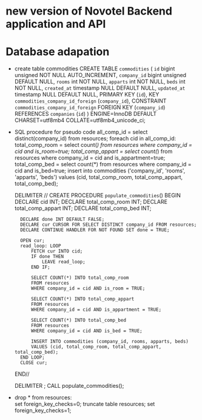 # new version of Novotel Backend application and API

# Database adapation
- create table commodities
    CREATE TABLE `commodities` (
    `id` bigint unsigned NOT NULL AUTO_INCREMENT,
    `company_id` bigint unsigned DEFAULT NULL,
    `rooms` int NOT NULL,
    `apparts` int NOT NULL,
    `beds` int NOT NULL,
    `created_at` timestamp NULL DEFAULT NULL,
    `updated_at` timestamp NULL DEFAULT NULL,
    PRIMARY KEY (`id`),
    KEY `commodities_company_id_foreign` (`company_id`),
    CONSTRAINT `commodities_company_id_foreign` FOREIGN KEY (`company_id`) REFERENCES `companies` (`id`)
    ) ENGINE=InnoDB DEFAULT CHARSET=utf8mb4 COLLATE=utf8mb4_unicode_ci;

- SQL procedure for pseudo code
    all_comp_id = select distinct(company_id) from resources;
    foreach cid in all_comp_id:
        total_comp_room = select count(*) from resources where company_id = cid and is_room=true;
        total_comp_appart = select count(*) from resources where company_id = cid and is_appartment=true;
        total_comp_bed = select count(*) from resources where company_id = cid and is_bed=true;
        insert into commodities ('company_id', 'rooms', 'apparts', 'beds') values (cid, total_comp_room, total_comp_appart, total_comp_bed);
        
    DELIMITER //
    CREATE PROCEDURE `populate_commodities`()
    BEGIN
        DECLARE cid INT;
        DECLARE total_comp_room INT;
        DECLARE total_comp_appart INT;
        DECLARE total_comp_bed INT;
        
        DECLARE done INT DEFAULT FALSE;
        DECLARE cur CURSOR FOR SELECT DISTINCT company_id FROM resources;
        DECLARE CONTINUE HANDLER FOR NOT FOUND SET done = TRUE;
        
        OPEN cur;
        read_loop: LOOP
            FETCH cur INTO cid;
            IF done THEN
                LEAVE read_loop;
            END IF;
            
            SELECT COUNT(*) INTO total_comp_room
            FROM resources
            WHERE company_id = cid AND is_room = TRUE;
            
            SELECT COUNT(*) INTO total_comp_appart
            FROM resources
            WHERE company_id = cid AND is_appartment = TRUE;
            
            SELECT COUNT(*) INTO total_comp_bed
            FROM resources
            WHERE company_id = cid AND is_bed = TRUE;
            
            INSERT INTO commodities (company_id, rooms, apparts, beds)
            VALUES (cid, total_comp_room, total_comp_appart, total_comp_bed);
        END LOOP;
        CLOSE cur;
    END//

    DELIMITER ;
    CALL populate_commodities();

- drop * from resources:   
    set foreign_key_checks=0;
    truncate table resources;
    set foreign_key_checks=1;

